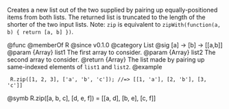 Creates a new list out of the two supplied by pairing up equally-positioned
items from both lists. The returned list is truncated to the length of the
shorter of the two input lists.
Note: `zip` is equivalent to `zipWith(function(a, b) { return [a, b] })`.

@func
@memberOf R
@since v0.1.0
@category List
@sig [a] -> [b] -> [[a,b]]
@param {Array} list1 The first array to consider.
@param {Array} list2 The second array to consider.
@return {Array} The list made by pairing up same-indexed elements of `list1` and `list2`.
@example

     R.zip([1, 2, 3], ['a', 'b', 'c']); //=> [[1, 'a'], [2, 'b'], [3, 'c']]
@symb R.zip([a, b, c], [d, e, f]) = [[a, d], [b, e], [c, f]]

